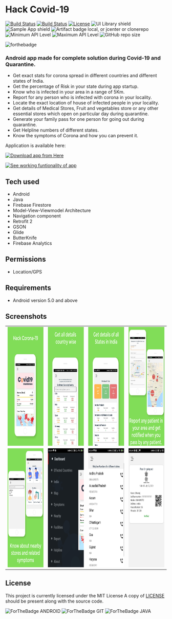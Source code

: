 # Hack Covid-19

[![Build Status](https://img.shields.io/travis/fossasia/open-event-attendee-android/development.svg?label=development)](https://travis-ci.org/fossasia/open-event-attendee-android?branch=development)
[![Build Status](https://img.shields.io/travis/fossasia/open-event-attendee-android/master.svg?label=master)](https://travis-ci.org/fossasia/open-event-attendee-android?branch=master)
[![License](https://img.shields.io/badge/license-MIT-%2397ca00.svg)](https://github.com/dheerajkotwani/HackCovid-19/blob/master/LICENSE.txt)
![UI Library shield](https://img.shields.io/badge/LibraryType-UI-blue.svg)
![Sample App shield](https://img.shields.io/badge/App-Sample-green.svg)
![Artifact badge local, or jcenter or clonerepo](https://img.shields.io/badge/Artifact-JCenter-green.svg)
![Minimum API Level](https://img.shields.io/badge/Min%20API%20Level-21-green)
![Maximum API Level](https://img.shields.io/badge/Max%20API%20Level-29-orange)
![GitHub repo size](https://img.shields.io/github/repo-size/dheerajkotwani/HackCovid-19)

![forthebadge](https://forthebadge.com/images/badges/built-with-love.svg)

### Android app made for complete solution during Covid-19 and Quarantine.
- Get exact stats for corona spread in different countries and different states of India.
- Get the percentage of Risk in your state during app startup.
- Know who is infected in your area in a range of 5Km.
- Report for any person who is infected with corona in your locality.
- Locate the exact location of house of infected people in your locality.
- Get details of Medical Stores, Fruit and vegetables store or any other essential stores which open on particular day during quarantine.
- Generate your family pass for one person for going out during quarantine.
- Get Helpline numbers of different states.
- Know the symptoms of Corona and how you can prevent it.

Application is available here:

<a href='https://bit.ly/hack-covid19-app'><img alt='Download app from Here' src='/Screenshots/icon/android_badge.png' height="80" width="160"/></a>

<a href='https://www.youtube.com/watch?v=XB-zgNzJXQM'><img alt='See working funtionality of app' src='/Screenshots/icon/youtube_badge.svg' height="160" width="160"/></a>


## Tech used
- Android 
- Java
- Firebase Firestore
- Model-View-Viewmodel Architecture
- Navigation component
- Retrofit 2
- GSON
- Glide
- ButterKnife
- Firebase Analytics

## Permissions

* Location/GPS

## Requirements
* Android version 5.0 and above

## Screenshots
<table>
  <tr>
    <td><img src="./Screenshots/0.jpg" height = "370" width="290"></td>
    <td><img src="./Screenshots/1.jpg" height = "370" width="290"></td>
    <td><img src="./Screenshots/2.jpg" height = "370" width="290"></td>
    <td><img src="./Screenshots/3.jpg" height = "370" width="290"></td>
  </tr>
  <tr>
    <td><img src="./Screenshots/4.jpg" height = "370" width="290"></td>
    <td><img src="./Screenshots/10.jpeg" height = "370" width="290"></td>
    <td><img src="./Screenshots/5.jpeg" height = "370" width="290"></td>
    <td><img src="./Screenshots/WhatsApp Image 2020-04-04 at 9.51.58 AM.jpeg" height = "370" width="290"></td>
  </tr>
</table>


## License

This project is currently licensed under the MIT License A copy of [LICENSE](LICENSE.txt) should be present along with the source code.

![ForTheBadge ANDROID](https://forthebadge.com/images/badges/built-for-android.svg)
![ForTheBadge GIT](https://forthebadge.com/images/badges/uses-git.svg)
![ForTheBadge JAVA](https://forthebadge.com/images/badges/made-with-java.svg)
